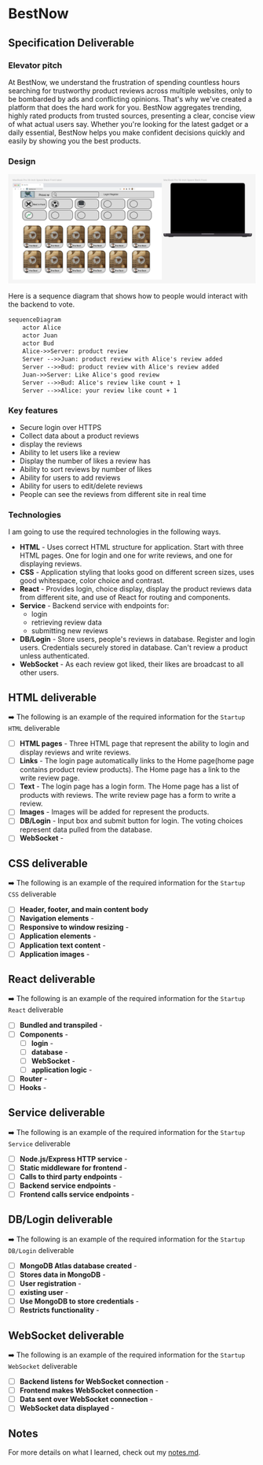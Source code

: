 # BestNow

## Specification Deliverable

### Elevator pitch

At BestNow, we understand the frustration of spending countless hours searching for trustworthy product reviews across multiple websites, only to be bombarded by ads and conflicting opinions. That's why we've created a platform that does the hard work for you. BestNow aggregates trending, highly rated products from trusted sources, presenting a clear, concise view of what actual users say. Whether you're looking for the latest gadget or a daily essential, BestNow helps you make confident decisions quickly and easily by showing you the best products.

### Design

![Mock](bestnow.png)

Here is a sequence diagram that shows how to people would interact with the backend to vote.

```mermaid
sequenceDiagram
    actor Alice
    actor Juan
    actor Bud
    Alice->>Server: product review
    Server -->>Juan: product review with Alice's review added
    Server -->>Bud: product review with Alice's review added
    Juan->>Server: Like Alice's good review
    Server -->>Bud: Alice's review like count + 1
    Server -->>Alice: your review like count + 1
```

### Key features

- Secure login over HTTPS
- Collect data about a product reviews
- display the reviews
- Ability to let users like a review
- Display the number of likes a review has
- Ability to sort reviews by number of likes
- Ability for users to add reviews
- Ability for users to edit/delete reviews
- People can see the reviews from different site in real time

### Technologies

I am going to use the required technologies in the following ways.

- **HTML** - Uses correct HTML structure for application. Start with three HTML pages. One for login and one for write reviews, and one for displaying reviews.
- **CSS** - Application styling that looks good on different screen sizes, uses good whitespace, color choice and contrast.
- **React** - Provides login, choice display, display the product reviews data from different site, and use of React for routing and components.
- **Service** - Backend service with endpoints for:
  - login
  - retrieving review data
  - submitting new reviews
- **DB/Login** - Store users, people's reviews in database. Register and login users. Credentials securely stored in database. Can't review a product unless authenticated.
- **WebSocket** - As each review got liked, their likes are broadcast to all other users.

## HTML deliverable

➡️ The following is an example of the required information for the `Startup HTML` deliverable

- [ ] **HTML pages** - Three HTML page that represent the ability to login and display reviews and write reviews.
- [ ] **Links** - The login page automatically links to the Home page(home page contains product review products). The Home page has a link to the write review page.
- [ ] **Text** - The login page has a login form. The Home page has a list of products with reviews. The write review page has a form to write a review.
- [ ] **Images** - Images will be added for represent the products.
- [ ] **DB/Login** - Input box and submit button for login. The voting choices represent data pulled from the database.
- [ ] **WebSocket** -

## CSS deliverable

➡️ The following is an example of the required information for the `Startup CSS` deliverable

- [ ] **Header, footer, and main content body**
- [ ] **Navigation elements** -
- [ ] **Responsive to window resizing** -
- [ ] **Application elements** -
- [ ] **Application text content** -
- [ ] **Application images** -

## React deliverable

➡️ The following is an example of the required information for the `Startup React` deliverable

- [ ] **Bundled and transpiled** -
- [ ] **Components** -
  - [ ] **login** -
  - [ ] **database** -
  - [ ] **WebSocket** -
  - [ ] **application logic** -
- [ ] **Router** -
- [ ] **Hooks** -

## Service deliverable

➡️ The following is an example of the required information for the `Startup Service` deliverable

- [ ] **Node.js/Express HTTP service** -
- [ ] **Static middleware for frontend** -
- [ ] **Calls to third party endpoints** -
- [ ] **Backend service endpoints** -
- [ ] **Frontend calls service endpoints** -

## DB/Login deliverable

➡️ The following is an example of the required information for the `Startup DB/Login` deliverable

- [ ] **MongoDB Atlas database created** -
- [ ] **Stores data in MongoDB** -
- [ ] **User registration** -
- [ ] **existing user** -
- [ ] **Use MongoDB to store credentials** -
- [ ] **Restricts functionality** -

## WebSocket deliverable

➡️ The following is an example of the required information for the `Startup WebSocket` deliverable

- [ ] **Backend listens for WebSocket connection** -
- [ ] **Frontend makes WebSocket connection** -
- [ ] **Data sent over WebSocket connection** -
- [ ] **WebSocket data displayed** -

## Notes

For more details on what I learned, check out my [notes.md](./notes.md).
